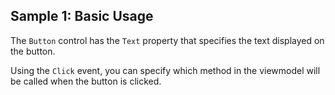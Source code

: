 ## Sample 1: Basic Usage

The `Button` control has the `Text` property that specifies the text displayed on the button.

Using the `Click` event, you can specify which method in the viewmodel will be called when the button is clicked.